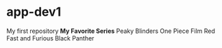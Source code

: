 # app-dev1
My first repository
**My Favorite Series**
Peaky Blinders
One Piece Film Red
Fast and Furious
Black Panther
